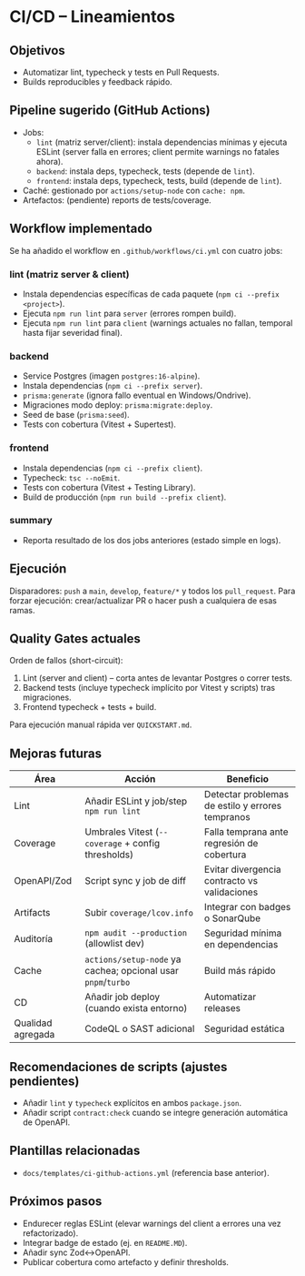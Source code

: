 # CI/CD – Lineamientos

## Objetivos
- Automatizar lint, typecheck y tests en Pull Requests.
- Builds reproducibles y feedback rápido.

## Pipeline sugerido (GitHub Actions)
- Jobs:
  - `lint` (matriz server/client): instala dependencias mínimas y ejecuta ESLint (server falla en errores; client permite warnings no fatales ahora).
  - `backend`: instala deps, typecheck, tests (depende de `lint`).
  - `frontend`: instala deps, typecheck, tests, build (depende de `lint`).
- Caché: gestionado por `actions/setup-node` con `cache: npm`.
- Artefactos: (pendiente) reports de tests/coverage.

## Workflow implementado

Se ha añadido el workflow en `.github/workflows/ci.yml` con cuatro jobs:

### lint (matriz server & client)
- Instala dependencias específicas de cada paquete (`npm ci --prefix <project>`).
- Ejecuta `npm run lint` para `server` (errores rompen build).
- Ejecuta `npm run lint` para `client` (warnings actuales no fallan, temporal hasta fijar severidad final).

### backend
- Service Postgres (imagen `postgres:16-alpine`).
- Instala dependencias (`npm ci --prefix server`).
- `prisma:generate` (ignora fallo eventual en Windows/Ondrive).
- Migraciones modo deploy: `prisma:migrate:deploy`.
- Seed de base (`prisma:seed`).
- Tests con cobertura (Vitest + Supertest).

### frontend
- Instala dependencias (`npm ci --prefix client`).
- Typecheck: `tsc --noEmit`.
- Tests con cobertura (Vitest + Testing Library).
- Build de producción (`npm run build --prefix client`).

### summary
- Reporta resultado de los dos jobs anteriores (estado simple en logs).

## Ejecución
Disparadores: `push` a `main`, `develop`, `feature/*` y todos los `pull_request`.
Para forzar ejecución: crear/actualizar PR o hacer push a cualquiera de esas ramas.

## Quality Gates actuales
Orden de fallos (short-circuit):
1. Lint (server and client) – corta antes de levantar Postgres o correr tests.
2. Backend tests (incluye typecheck implícito por Vitest y scripts) tras migraciones.
3. Frontend typecheck + tests + build.

Para ejecución manual rápida ver `QUICKSTART.md`.

## Mejoras futuras
| Área | Acción | Beneficio |
|------|--------|-----------|
| Lint | Añadir ESLint y job/step `npm run lint` | Detectar problemas de estilo y errores tempranos |
| Coverage | Umbrales Vitest (`--coverage` + config thresholds) | Falla temprana ante regresión de cobertura |
| OpenAPI/Zod | Script sync y job de diff | Evitar divergencia contracto vs validaciones |
| Artifacts | Subir `coverage/lcov.info` | Integrar con badges o SonarQube |
| Auditoría | `npm audit --production` (allowlist dev) | Seguridad mínima en dependencias |
| Cache | `actions/setup-node` ya cachea; opcional usar `pnpm`/`turbo` | Build más rápido |
| CD | Añadir job deploy (cuando exista entorno) | Automatizar releases |
| Qualidad agregada | CodeQL o SAST adicional | Seguridad estática |

## Recomendaciones de scripts (ajustes pendientes)
- Añadir `lint` y `typecheck` explícitos en ambos `package.json`.
- Añadir script `contract:check` cuando se integre generación automática de OpenAPI.

## Plantillas relacionadas
- `docs/templates/ci-github-actions.yml` (referencia base anterior).

## Próximos pasos
- Endurecer reglas ESLint (elevar warnings del client a errores una vez refactorizado).
- Integrar badge de estado (ej. en `README.MD`).
- Añadir sync Zod↔OpenAPI.
- Publicar cobertura como artefacto y definir thresholds.
